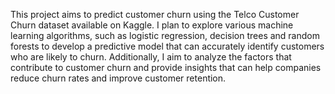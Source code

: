 This project aims to predict customer churn using the Telco Customer Churn dataset available on Kaggle. I plan to explore various machine learning algorithms, such as logistic regression, decision trees and random forests to develop a predictive model that can accurately identify customers who are likely to churn. Additionally, I aim to analyze the factors that contribute to customer churn and provide insights that can help companies reduce churn rates and improve customer retention.
